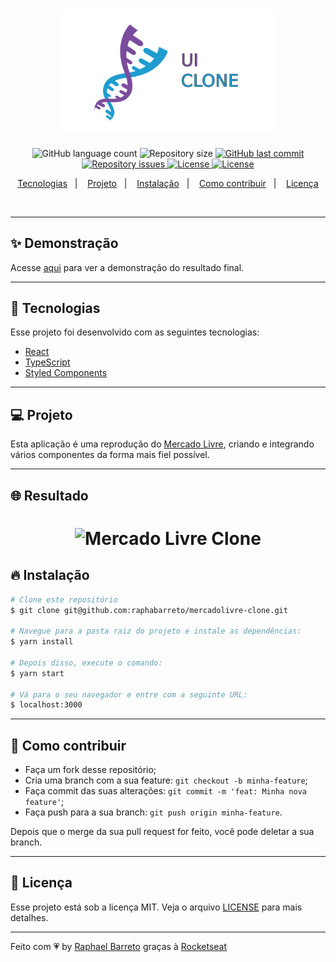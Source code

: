 <h1 align="center">
  <img alt="UI Clone" title="#delicinha" src=".github/ui-clone.png" width="350px" />
  <br/>
</h1>

<p align="center">
  <img alt="GitHub language count" src="https://img.shields.io/github/languages/count/raphabarreto/mercadolivre-clone">

  <img alt="Repository size" src="https://img.shields.io/github/repo-size/raphabarreto/mercadolivre-clone">

  <a href="https://github.com/raphabarreto/mercadolivre-clone/commits/master">
    <img alt="GitHub last commit" src="https://img.shields.io/github/last-commit/raphabarreto/mercadolivre-clone">
  </a>

  <a href="https://github.com/raphabarreto/mercadolivre-clone/issues">
    <img alt="Repository issues" src="https://img.shields.io/github/issues/raphabarreto/mercadolivre-clone">
  </a>

  <a href="https://github.com/raphabarreto/mercadolivre-clone/blob/master/LICENSE.md">
    <img alt="License" src="https://img.shields.io/badge/license-MIT-brightgreen">
  <a>

  <a href="https://app.netlify.com/sites/mercadolivre-clone-raphaelbarreto/deploys">
    <img alt="License" src="https://api.netlify.com/api/v1/badges/4d73975b-ef60-4539-88dc-8924d6161bb5/deploy-status">
  <a>
</p>


<p align="center">
  <a href="#-tecnologias">Tecnologias</a>&nbsp;&nbsp;&nbsp;|&nbsp;&nbsp;&nbsp;
  <a href="#-projeto">Projeto</a>&nbsp;&nbsp;&nbsp;|&nbsp;&nbsp;&nbsp;
  <a href="#-instalação">Instalação</a>&nbsp;&nbsp;&nbsp;|&nbsp;&nbsp;&nbsp;
  <a href="#-instalação">Como contribuir</a>&nbsp;&nbsp;&nbsp;|&nbsp;&nbsp;&nbsp;
  <a href="#-licença">Licença</a>
</p>

<br>


---

## ✨ Demonstração
<p >Acesse <a href="https://mercadolivre-clone.raphabarreto.com.br/">aqui</a> para ver a demonstração do resultado final.</p>

---

## 🚀 Tecnologias

Esse projeto foi desenvolvido com as seguintes tecnologias:

- [React](https://reactjs.org)
- [TypeScript](https://www.typescriptlang.org/)
- [Styled Components](https://styled-components.com/)

---
## 💻 Projeto
Esta aplicação é uma reprodução do [Mercado Livre](https://www.mercadolivre.com.br/), criando e integrando vários componentes da forma mais fiel possível.

---

## 🌐 Resultado
<h1 align="center">
    <img alt="Mercado Livre Clone" title="#delicinha" src=".github/mercadolivre-clone.gif" />
</h1>

## 🔥 Instalação

```bash
# Clone este repositório
$ git clone git@github.com:raphabarreto/mercadolivre-clone.git

# Navegue para a pasta raiz do projeto e instale as dependências:
$ yarn install

# Depois disso, execute o comando:
$ yarn start

# Vá para o seu navegador e entre com a seguinte URL:
$ localhost:3000

```
---
## 🤔 Como contribuir

- Faça um fork desse repositório;
- Cria uma branch com a sua feature: `git checkout -b minha-feature`;
- Faça commit das suas alterações: `git commit -m 'feat: Minha nova feature'`;
- Faça push para a sua branch: `git push origin minha-feature`.

Depois que o merge da sua pull request for feito, você pode deletar a sua branch.

---


## 🧾 Licença

Esse projeto está sob a licença MIT. Veja o arquivo [LICENSE](LICENSE.md) para mais detalhes.

---

Feito com 💗 by [Raphael Barreto](https://bit.ly/contato-linkedin) graças à [Rocketseat](https://www.youtube.com/watch?v=-ZV-_7vNRGw)
